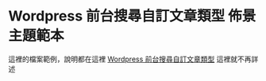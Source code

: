 # Wordpress 前台搜尋自訂文章類型 佈景主題範本
這裡的檔案範例，說明都在這裡
[Wordpress 前台搜尋自訂文章類型](https://dafatime.idv.tw/2023/05/wordpress-%e5%89%8d%e5%8f%b0%e6%90%9c%e5%b0%8b%e8%87%aa%e8%a8%82%e6%96%87%e7%ab%a0%e9%a1%9e%e5%9e%8b/)
這裡就不再詳述

